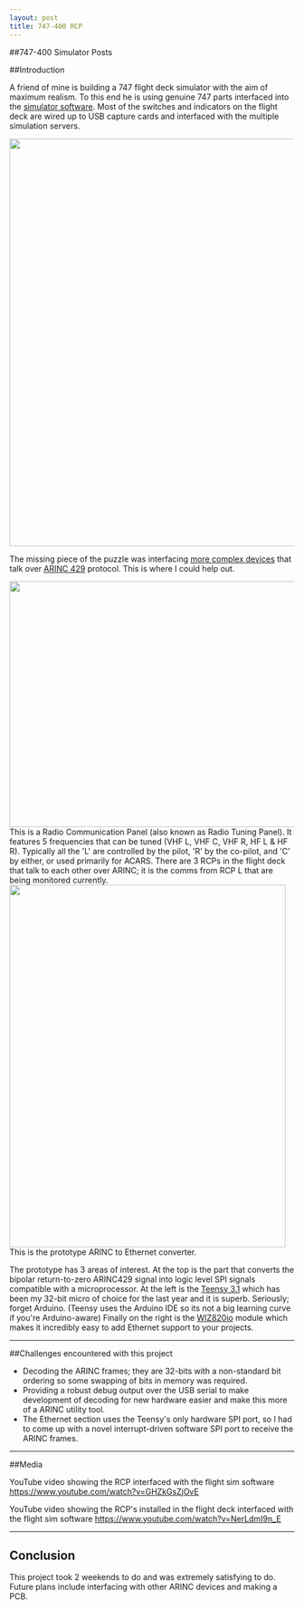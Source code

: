 ```yaml
---
layout: post
title: 747-400 RCP
---
```

##747-400 Simulator Posts

##Introduction

A friend of mine is building a 747 flight deck simulator with the aim of maximum realism. To this end he is using genuine 747 parts interfaced into the [simulator software][2]. Most of the switches and indicators on the flight deck are wired up to USB capture cards and interfaced with the multiple simulation servers.

<img src="/uploads/default/27/e67922cd95936418.jpg" width="540" height="720"> 

The missing piece of the puzzle was interfacing [more complex devices][3] that talk over [ARINC 429][4] protocol. This is where I could help out.

<img src="/uploads/default/21/3749f34e2bb05400.jpg" width="640" height="434">   
This is a Radio Communication Panel (also known as Radio Tuning Panel). It features 5 frequencies that can be tuned (VHF L, VHF C, VHF R, HF L & HF R). Typically all the 'L' are controlled by the pilot, 'R' by the co-pilot, and 'C' by either, or used primarily for ACARS. There are 3 RCPs in the flight deck that talk to each other over ARINC; it is the comms from RCP L that are being monitored currently.

<img src="/uploads/default/20/f30c5801f23a0ce1.jpg" width="488" height="640"> 
This is the prototype ARINC to Ethernet converter.

The prototype has 3 areas of interest. 
At the top is the part that converts the bipolar return-to-zero ARINC429 signal into logic level SPI signals compatible with a microprocessor. 
At the left is the [Teensy 3.1][5] which has been my 32-bit micro of choice for the last year and it is superb. Seriously; forget Arduino.
(Teensy uses the Arduino IDE so its not a big learning curve if you're Arduino-aware)
Finally on the right is the [WIZ820io][6] module which makes it incredibly easy to add Ethernet support to your projects.


----------


##Challenges encountered with this project

- Decoding the ARINC frames; they are 32-bits with a non-standard bit ordering so some swapping of bits in memory was required.
- Providing a robust debug output over the USB serial to make development of decoding for new hardware easier and make this more of a ARINC utility tool.
- The Ethernet section uses the Teensy's only hardware SPI port, so I had to come up with a novel interrupt-driven software SPI port to receive the ARINC frames.

----------

##Media

YouTube video showing the RCP interfaced with the flight sim software
https://www.youtube.com/watch?v=GHZkGsZjOvE

YouTube video showing the RCP's installed in the flight deck interfaced with the flight sim software
https://www.youtube.com/watch?v=NerLdmI9n_E




----------

## Conclusion
This project took 2 weekends to do and was extremely satisfying to do. Future plans include interfacing with other ARINC devices and making a PCB.


  [1]: http://forum.sh-hackspace.org.uk/t/747-400-simulator-part-2-acp-hacking/36
  [2]: http://aerowinx.com/
  [3]: http://www.meriweather.com/flightdeck/747/ped/radio.html
  [4]: http://en.wikipedia.org/wiki/ARINC_429
  [5]: https://www.pjrc.com/teensy/teensy31.html
  [6]: www.wiznet.co.kr/WIZ820io